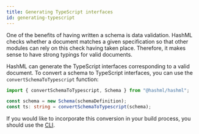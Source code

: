 ```yaml
---
title: Generating TypeScript interfaces
id: generating-typescript
---
```


One of the benefits of having written a schema is data validation. HashML checks whether a document matches a given specification so that other modules can rely on this check having taken place. Therefore, it makes sense to have strong typings for valid documents.

HashML can generate the TypeScript interfaces corresponding to a valid document. To convert a schema to TypeScript interfaces, you can use the `convertSchemaToTypescript` function:

```ts
import { convertSchemaToTypescript, Schema } from "@hashml/hashml";

const schema = new Schema(schemaDefinition);
const ts: string = convertSchemaToTypescript(schema);
```

If you would like to incorporate this conversion in your build process, you should use the [CLI](https://github.com/hashml/hashml-cli).
